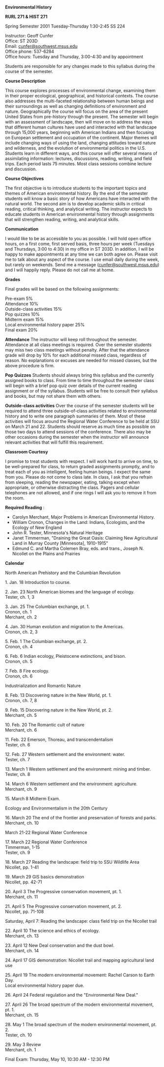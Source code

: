 **Environmental History**

**RURL 271 & HIST 271**

Spring Semester 2001 Tuesday-Thursday 1:30-2:45 SS 224

Instructor: Geoff Cunfer  
Office: ST 203D  
Email: cunfer@southwest.msus.edu  
Office phone: 537-6284  
Office hours: Tuesday and Thursday, 3:00-4:30 and by appointment

Students are responsible for any changes made to this syllabus during the
course of the semester.

**Course Description**

This course explores processes of environmental change, examining them in
their proper ecological, geographical, and historical contexts. The course
also addresses the multi-faceted relationship between human beings and their
surroundings as well as changing definitions of environment and nature.
Geographically the course will focus on the area of the present United States
from pre-history through the present. The semester will begin with an
assessment of landscape, then will move on to address the ways that different
human cultures have used and interacted with that landscape through 15,000
years, beginning with American Indians and then focusing on European
settlement and occupation of the continent. Major themes will include changing
ways of using the land, changing attitudes toward nature and wilderness, and
the evolution of environmental politics in the U.S. Students learn in
different ways, and this course will offer several means of assimilating
information: lectures, discussions, reading, writing, and field trips. Each
period lasts 75 minutes. Most class sessions combine lecture and discussion.

**Course Objectives**

The first objective is to introduce students to the important topics and
themes of American environmental history. By the end of the semester students
will know a basic story of how Americans have interacted with the natural
world. The second aim is to develop academic skills in critical reading,
critical thinking, and analytical writing. The instructor expects to educate
students in American environmental history through assignments that will
strengthen reading, writing, and analytical skills.

**Communication**

I would like to be as accessible to you as possible. I will hold open office
hours, on a first come, first served basis, three hours per week (Tuesdays and
Thursdays, 3:00 to 4:30) in my office in ST 203D. In addition, I will be happy
to make appointments at any time we can both agree on. Please visit me to talk
about any aspect of the course. I use email daily during the week, but rarely
on weekends. Send me a message (cunfer@southwest.msus.edu) and I will happily
reply. Please do not call me at home.  
  
**Grades**

Final grades will be based on the following assignments:

Pre-exam 5%  
Attendance 10%  
Outside-class activities 15%  
Pop quizzes 10%  
Midterm exam 15%  
Local environmental history paper 25%  
Final exam 20%

**Attendance** The instructor will keep roll throughout the semester.
Attendance at all class meetings is required. Over the semester students may
miss two class meetings without penalty. After that the attendance grade will
drop by 10% for each additional missed class, regardless of reason. No
explanations or excuses are needed for missed classes, but the above procedure
is firm.

**Pop Quizzes** Students should always bring this syllabus and the currently
assigned books to class. From time to time throughout the semester class will
begin with a brief pop quiz over details of the current reading assignment or
of the syllabus. Students will be free to consult their syllabus and books,
but may not share them with others.

**Outside-class activities** Over the course of the semester students will be
required to attend three outside-of-class activities related to environmental
history and to write one paragraph summaries of them. Most of these activities
will focus around the Regional Water Conference to be held at SSU on March 21
and 22. Students should reserve as much time as possible on those two days to
attend sessions of the conference. There also may be other occasions during
the semester when the instructor will announce relevant activities that will
fulfill this requirement.

**Classroom Courtesy**

I promise to treat students with respect. I will work hard to arrive on time,
to be well-prepared for class, to return graded assignments promptly, and to
treat each of you as intelligent, feeling human beings. I expect the same from
you. Please do not come to class late. In class, I ask that you refrain from
sleeping, reading the newspaper, eating, talking except when appropriate, or
otherwise distracting the class. Pagers and cellular telephones are not
allowed, and if one rings I will ask you to remove it from the room.

**Required Reading** :

* Carolyn Merchant, Major Problems in American Environmental History.  
* William Cronon, Changes in the Land: Indians, Ecologists, and the Ecology of New England  
* John R. Tester, Minnesota's Natural Heritage  
* Janet Timmerman, "Draining the Great Oasis: Claiming New Agricultural Land in Murray County [Minnesota], 1910-1915"  
* Edmund C. and Martha Colemen Bray, eds. and trans., Joseph N. Nicollet on the Plains and Prairies  
  
**Calendar**

North American Prehistory and the Columbian Revolution

1\. Jan. 18 Introduction to course.

2\. Jan. 23 North American biomes and the language of ecology.  
Tester, ch. 1, 3

3\. Jan. 25 The Columbian exchange, pt. 1.  
Cronon, ch. 1  
Merchant, ch. 2

4\. Jan. 30 Human evolution and migration to the Americas.  
Cronon, ch. 2, 3

5\. Feb. 1 The Columbian exchange, pt. 2.  
Cronon, ch. 4

6\. Feb. 6 Indian ecology, Pleistocene extinctions, and bison.  
Cronon, ch. 5

7\. Feb. 8 Fire ecology.  
Cronon, ch. 6

Industrialization and Romantic Nature

8\. Feb. 13 Discovering nature in the New World, pt. 1.  
Cronon, ch. 7, 8

9\. Feb. 15 Discovering nature in the New World, pt. 2.  
Merchant, ch. 5

10\. Feb. 20 The Romantic cult of nature  
Merchant, ch. 6

11\. Feb. 22 Emerson, Thoreau, and transcendentalism  
Tester, ch. 6

12\. Feb. 27 Western settlement and the environment: water.  
Tester, ch. 7

13\. March 1 Western settlement and the environment: mining and timber.  
Tester, ch. 8

14\. March 6 Western settlement and the environment: agriculture.  
Merchant, ch. 9

15\. March 8 Midterm Exam.  
  
Ecology and Environmentalism in the 20th Century

16\. March 20 The end of the frontier and preservation of forests and parks.  
Merchant, ch. 10

March 21-22 Regional Water Conference

17\. March 22 Regional Water Conference  
Timmerman, 1-15  
Tester, ch. 9

18\. March 27 Reading the landscape: field trip to SSU Wildlife Area  
Nicollet, pp. 1-41

19\. March 29 GIS basics demonstration  
Nicollet, pp. 42-71

20\. April 3 The Progressive conservation movement, pt. 1.  
Merchant, ch. 11  
  
21\. April 5 The Progressive conservation movement, pt. 2.  
Nicollet, pp. 71-108

Saturday, April 7: Reading the landscape: class field trip on the Nicollet
trail

22\. April 10 The science and ethics of ecology.  
Merchant, ch. 13

23\. April 12 New Deal conservation and the dust bowl.  
Merchant, ch. 14

24\. April 17 GIS demonstration: Nicollet trail and mapping agricultural land
use

25\. April 19 The modern environmental movement: Rachel Carson to Earth Day.  
Local environmental history paper due.

26\. April 24 Federal regulation and the "Environmental New Deal."

27\. April 26 The broad spectrum of the modern environmental movement, pt. 1.  
Merchant, ch. 15

28\. May 1 The broad spectrum of the modern environmental movement, pt. 2.  
Tester, ch. 10

29\. May 3 Review  
Merchant, ch. 1

Final Exam: Thursday, May 10, 10:30 AM - 12:30 PM

